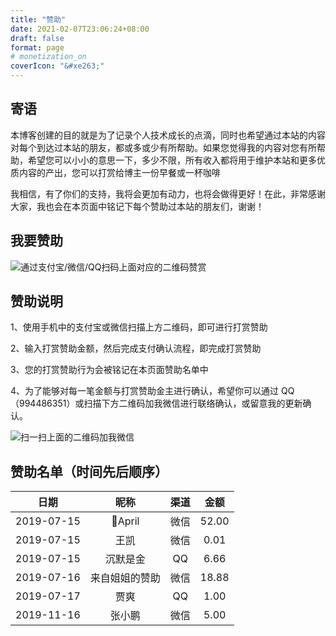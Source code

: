```yaml
---
title: "赞助"
date: 2021-02-07T23:06:24+08:00
draft: false
format: page
# monetization_on
coverIcon: "&#xe263;"
---
```


## 寄语

本博客创建的目的就是为了记录个人技术成长的点滴，同时也希望通过本站的内容对每个到达过本站的朋友，都或多或少有所帮助。如果您觉得我的内容对您有所帮助，希望您可以小小的意思一下，多少不限，所有收入都将用于维护本站和更多优质内容的产出，您可以打赏给博主一份早餐或一杯咖啡

我相信，有了你们的支持，我将会更加有动力，也将会做得更好！在此，非常感谢大家，我也会在本页面中铭记下每个赞助过本站的朋友们，谢谢！

## 我要赞助

![通过支付宝/微信/QQ扫码上面对应的二维码赞赏](https://cdn.jsdelivr.net/gh/niqingyang/blog-static@main/images/2021/04/20210410223948-mypay.png)

## 赞助说明

1、使用手机中的支付宝或微信扫描上方二维码，即可进行打赏赞助

2、输入打赏赞助金额，然后完成支付确认流程，即完成打赏赞助

3、您的打赏赞助行为会被铭记在本页面赞助名单中

4、为了能够对每一笔金额与打赏赞助金主进行确认，希望你可以通过 QQ（994486351）或扫描下方二维码加我微信进行联络确认，或留意我的更新确认。

![扫一扫上面的二维码加我微信](https://cdn.jsdelivr.net/gh/niqingyang/blog-static@main/images/2021/04/20210410223956-paste-d92829fc77c58d83703d87673e69295d-1.png)

## 赞助名单（时间先后顺序）

<!--begin.mdui-table-fluid.mdui-table-hoverable-->

|  日期  |  昵称  |  渠道  |  金额  |
| :------------: | :------------: | :------------: | :------------: |
|  2019-07-15  |  💋April  |  微信  |  52.00  |
|  2019-07-15  |  王凯  |  微信  |  0.01  |
|  2019-07-15  |  沉默是金  |  QQ  |  6.66  |
|  2019-07-16  |  来自姐姐的赞助  |  微信  |  18.88  |
|  2019-07-17  |  贾爽  |  QQ  |  1.00  |
|  2019-11-16  |  张小鹏  |  微信  |  5.00  |

<!--end.mdui-table-fluid.mdui-table-hoverable-->



<style type="text/css">
    article p img {
        width: 250px;
        height: 250px;
        border: 1px solid #00000024;
        box-shadow: none !important;
    }
</style>

